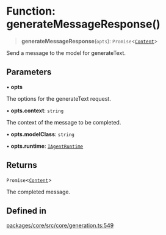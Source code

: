# Function: generateMessageResponse()

> **generateMessageResponse**(`opts`): `Promise`\<[`Content`](../interfaces/Content.md)\>

Send a message to the model for generateText.

## Parameters

• **opts**

The options for the generateText request.

• **opts.context**: `string`

The context of the message to be completed.

• **opts.modelClass**: `string`

• **opts.runtime**: [`IAgentRuntime`](../interfaces/IAgentRuntime.md)

## Returns

`Promise`\<[`Content`](../interfaces/Content.md)\>

The completed message.

## Defined in

[packages/core/src/core/generation.ts:549](https://github.com/ai16z/eliza/blob/main/packages/core/src/core/generation.ts#L549)
